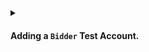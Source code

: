 <details>
<summary>
<h4>

Adding a `Bidder` Test Account.
</h4>
</summary>
<p>

Let's create a test account for the `Bidder` `api` just as we did with the `Creator`.

```javascript
const startingBalance = stdlib.parseCurrency(100);
// create test account
const accBidder = await stdlib.newTestAccount(startingBalance);
```

</p>
</details>